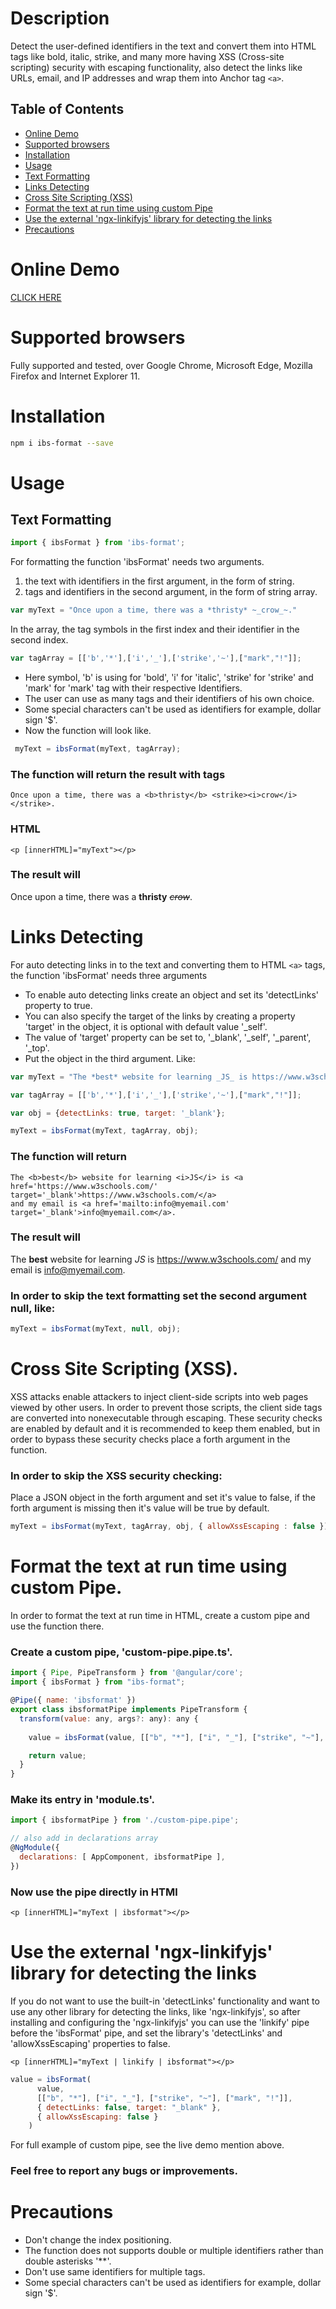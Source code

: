 # Description

Detect the user-defined identifiers in the text and convert them into HTML tags like bold, italic, strike, and many more having XSS (Cross-site scripting) security with escaping functionality, also detect the links like URLs, email, and IP addresses and wrap them into Anchor tag `<a>`.

## Table of Contents
- [Online Demo](#online-demo)
- [Supported browsers](#browsers)
- [Installation](#installation)
- [Usage](#usage)
- [Text Formatting](#text-formatting)
- [Links Detecting](#links-detecting)
- [Cross Site Scripting (XSS)](#cross-site-scripting-(xss))
- [Format the text at run time using custom Pipe](#format-the-text-at-run-time-using-custom-pipe)
- [Use the external 'ngx-linkifyjs' library for detecting the links](#use-the-external-'ngx-linkifyjs'-library-for-detecting-the-links)
- [Precautions](#precautions)

<a name="online-demo"/>

# Online Demo

<a href="https://stackblitz.com/edit/angular-ivy-up1fwx?file=src%2Fapp%2Fcustom-pipe.pipe.ts" target='_blank'>CLICK HERE</a>

<a name="browsers"/>

# Supported browsers

Fully supported and tested, over Google Chrome, Microsoft Edge, Mozilla Firefox and Internet Explorer 11.

<a name="installation"/>

# Installation

```bash
npm i ibs-format --save
```

<a name="usage"/>

# Usage

<a name="text-formatting"/>

## Text Formatting

```js
import { ibsFormat } from 'ibs-format';
```

 For formatting the function 'ibsFormat' needs two arguments.
   1) the text with identifiers in the first argument, in the form of string.
   2) tags and identifiers in the second argument, in the form of string array.

```js
var myText = "Once upon a time, there was a *thristy* ~_crow_~."
```

In the array, the tag symbols in the first index and their identifier in the second index.

```js
var tagArray = [['b','*'],['i','_'],['strike','~'],["mark","!"]];
```

 * Here symbol, 'b' is using for 'bold', 'i' for 'italic', 'strike' for 'strike' and 'mark' for 'mark' tag with their respective Identifiers.
 * The user can use as many tags and their identifiers of his own choice.
 * Some special characters can't be used as identifiers for example, dollar sign '$'.
 * Now the function will look like.

```js
 myText = ibsFormat(myText, tagArray);
```

### The function will return the result with tags

`Once upon a time, there was a <b>thristy</b> <strike><i>crow</i></strike>.`


### HTML

`<p [innerHTML]="myText"></p>`


### The result will

Once upon a time, there was a <b>thristy</b> <strike><i>crow</i></strike>.

<a name="links-detecting"/>

# Links Detecting

For auto detecting links in to the text and converting them to HTML `<a>` tags, the function 'ibsFormat' needs three arguments
 * To enable auto detecting links create an object and set its 'detectLinks' property to true.
 * You can also specify the target of the links by creating a property 'target' in the object, it is optional with default value '_self'.
 * The value of 'target' property can be set to, '_blank', '_self', '_parent', '_top'.
 * Put the object in the third argument.
 Like:

 ```js
 var myText = "The *best* website for learning _JS_ is https://www.w3schools.com/ and my email is info@myemail.com."

 var tagArray = [['b','*'],['i','_'],['strike','~'],["mark","!"]];

 var obj = {detectLinks: true, target: '_blank'};

 myText = ibsFormat(myText, tagArray, obj);
 ```

### The function will return

````
The <b>best</b> website for learning <i>JS</i> is <a href='https://www.w3schools.com/' target='_blank'>https://www.w3schools.com/</a>
and my email is <a href='mailto:info@myemail.com' target='_blank'>info@myemail.com</a>.
````

### The result will

The <b>best</b> website for learning <i>JS</i> is <a href='https://www.w3schools.com/' target='_blank'>https://www.w3schools.com/</a>
and my email is <a href='mailto:info@myemail.com' target='_blank'>info@myemail.com</a>.


### In order to skip the text formatting set the second argument null, like:

```js
myText = ibsFormat(myText, null, obj);
```
<a name="cross-site-scripting-(xss)"/>

# Cross Site Scripting (XSS).

XSS attacks enable attackers to inject client-side scripts into web pages viewed by other users. In order to prevent those scripts, the
client side tags are converted into nonexecutable through escaping. These security checks are enabled by default and it is recommended to
keep them enabled, but in order to bypass these security checks place a forth argument in the function. 

### In order to skip the XSS security checking:

Place a JSON object in the forth argument and set it's value to false, if the forth argument is missing then it's value will be true by default. 

```js
myText = ibsFormat(myText, tagArray, obj, { allowXssEscaping : false });
```

<a name="format-the-text-at-run-time-using-custom-pipe"/>

# Format the text at run time using custom Pipe.

In order to format the text at run time in HTML, create a custom pipe and use the function there.

### Create a custom pipe, 'custom-pipe.pipe.ts'.

```js
import { Pipe, PipeTransform } from '@angular/core';
import { ibsFormat } from "ibs-format";

@Pipe({ name: 'ibsformat' })
export class ibsformatPipe implements PipeTransform {
  transform(value: any, args?: any): any {
    
    value = ibsFormat(value, [["b", "*"], ["i", "_"], ["strike", "~"],["mark","!"]],{ detectLinks: true, target: "_blank" });

    return value;
  }
}
```

### Make its entry in 'module.ts'.

```js
import { ibsformatPipe } from './custom-pipe.pipe';

// also add in declarations array
@NgModule({
  declarations: [ AppComponent, ibsformatPipe ],
})
```

### Now use the pipe directly in HTMl

`<p [innerHTML]="myText | ibsformat"></p>`

<a name="use-the-external-'ngx-linkifyjs'-library-for-detecting-the-links"/>

# Use the external 'ngx-linkifyjs' library for detecting the links

If you do not want to use the built-in 'detectLinks' functionality and want to use any other library for detecting the links, like 'ngx-linkifyjs', so after installing and configuring the 'ngx-linkifyjs' you can use the 'linkify' pipe before the 'ibsFormat' pipe, 
and set the library's 'detectLinks' and 'allowXssEscaping' properties to false.

`<p [innerHTML]="myText | linkify | ibsformat"></p>`

```js
value = ibsFormat(
      value,
      [["b", "*"], ["i", "_"], ["strike", "~"], ["mark", "!"]],
      { detectLinks: false, target: "_blank" }, 
      { allowXssEscaping: false } 
    )
```


For full example of custom pipe, see the live demo mention above.

### Feel free to report any bugs or improvements.

<a name="precautions"/>

# Precautions

* Don't change the index positioning.
* The function does not supports double or multiple identifiers rather than double asterisks '**'.
* Don't use same identifiers for multiple tags.
* Some special characters can't be used as identifiers for example, dollar sign '$'.

